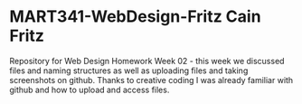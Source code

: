 # MART341-WebDesign-Fritz Cain Fritz
Repository for Web Design Homework 
Week 02 - this week we discussed files and naming structures as well as uploading files and taking screenshots on github. Thanks to creative coding 
I was already familiar with github and how to upload and access files. 
